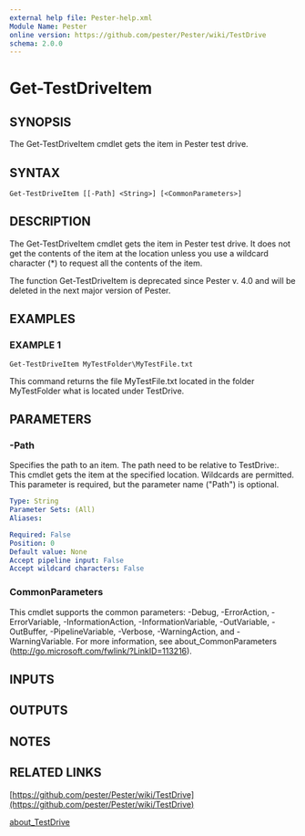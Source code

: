 ```yaml
---
external help file: Pester-help.xml
Module Name: Pester
online version: https://github.com/pester/Pester/wiki/TestDrive
schema: 2.0.0
---
```


# Get-TestDriveItem

## SYNOPSIS

The Get-TestDriveItem cmdlet gets the item in Pester test drive.

## SYNTAX

```
Get-TestDriveItem [[-Path] <String>] [<CommonParameters>]
```

## DESCRIPTION

The Get-TestDriveItem cmdlet gets the item in Pester test drive.
It does not
get the contents of the item at the location unless you use a wildcard
character (\*) to request all the contents of the item.

The function Get-TestDriveItem is deprecated since Pester v.
4.0
and will be deleted in the next major version of Pester.

## EXAMPLES

### EXAMPLE 1

```
Get-TestDriveItem MyTestFolder\MyTestFile.txt
```

This command returns the file MyTestFile.txt located in the folder MyTestFolder
what is located under TestDrive.

## PARAMETERS

### -Path

Specifies the path to an item.
The path need to be relative to TestDrive:.
This cmdlet gets the item at the specified location.
Wildcards are permitted.
This parameter is required, but the parameter name ("Path") is optional.

```yaml
Type: String
Parameter Sets: (All)
Aliases:

Required: False
Position: 0
Default value: None
Accept pipeline input: False
Accept wildcard characters: False
```

### CommonParameters
This cmdlet supports the common parameters: -Debug, -ErrorAction, -ErrorVariable, -InformationAction, -InformationVariable, -OutVariable, -OutBuffer, -PipelineVariable, -Verbose, -WarningAction, and -WarningVariable. For more information, see about_CommonParameters (http://go.microsoft.com/fwlink/?LinkID=113216).

## INPUTS

## OUTPUTS

## NOTES

## RELATED LINKS

[https://github.com/pester/Pester/wiki/TestDrive](https://github.com/pester/Pester/wiki/TestDrive)

[about_TestDrive](about_TestDrive.md)
